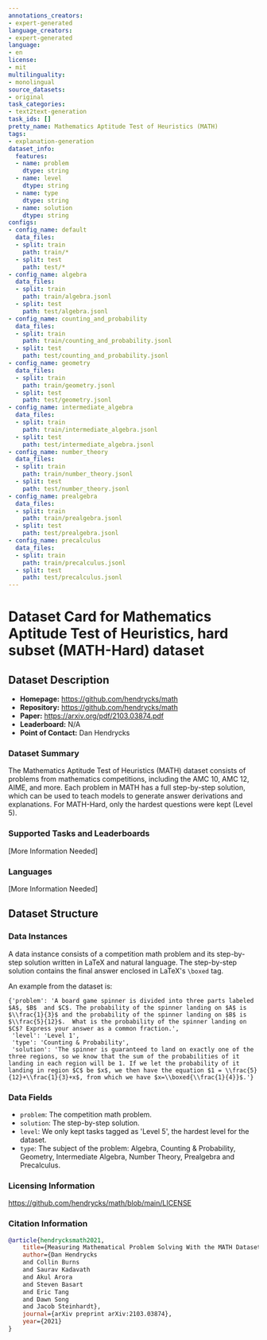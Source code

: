 ```yaml
---
annotations_creators:
- expert-generated
language_creators:
- expert-generated
language:
- en
license:
- mit
multilinguality:
- monolingual
source_datasets:
- original
task_categories:
- text2text-generation
task_ids: []
pretty_name: Mathematics Aptitude Test of Heuristics (MATH)
tags:
- explanation-generation
dataset_info:
  features:
  - name: problem
    dtype: string
  - name: level
    dtype: string
  - name: type
    dtype: string
  - name: solution
    dtype: string
configs:
- config_name: default
  data_files:
  - split: train
    path: train/*
  - split: test
    path: test/*
- config_name: algebra
  data_files:
  - split: train
    path: train/algebra.jsonl
  - split: test
    path: test/algebra.jsonl
- config_name: counting_and_probability
  data_files:
  - split: train
    path: train/counting_and_probability.jsonl
  - split: test
    path: test/counting_and_probability.jsonl
- config_name: geometry
  data_files:
  - split: train
    path: train/geometry.jsonl
  - split: test
    path: test/geometry.jsonl
- config_name: intermediate_algebra
  data_files:
  - split: train
    path: train/intermediate_algebra.jsonl
  - split: test
    path: test/intermediate_algebra.jsonl
- config_name: number_theory
  data_files:
  - split: train
    path: train/number_theory.jsonl
  - split: test
    path: test/number_theory.jsonl
- config_name: prealgebra
  data_files:
  - split: train
    path: train/prealgebra.jsonl
  - split: test
    path: test/prealgebra.jsonl
- config_name: precalculus
  data_files:
  - split: train
    path: train/precalculus.jsonl
  - split: test
    path: test/precalculus.jsonl
---
```


# Dataset Card for Mathematics Aptitude Test of Heuristics, hard subset (MATH-Hard) dataset
## Dataset Description

- **Homepage:** https://github.com/hendrycks/math
- **Repository:** https://github.com/hendrycks/math
- **Paper:** https://arxiv.org/pdf/2103.03874.pdf
- **Leaderboard:** N/A
- **Point of Contact:** Dan Hendrycks

### Dataset Summary

The Mathematics Aptitude Test of Heuristics (MATH) dataset consists of problems
from mathematics competitions, including the AMC 10, AMC 12, AIME, and more. 
Each problem in MATH has a full step-by-step solution, which can be used to teach
models to generate answer derivations and explanations. For MATH-Hard, only the 
hardest questions were kept (Level 5). 

### Supported Tasks and Leaderboards

[More Information Needed]

### Languages

[More Information Needed]

## Dataset Structure

### Data Instances

A data instance consists of a competition math problem and its step-by-step solution written in LaTeX and natural language. The step-by-step solution contains the final answer enclosed in LaTeX's `\boxed` tag.

An example from the dataset is:
```
{'problem': 'A board game spinner is divided into three parts labeled $A$, $B$  and $C$. The probability of the spinner landing on $A$ is $\\frac{1}{3}$ and the probability of the spinner landing on $B$ is $\\frac{5}{12}$.  What is the probability of the spinner landing on $C$? Express your answer as a common fraction.',
 'level': 'Level 1',
 'type': 'Counting & Probability',
 'solution': 'The spinner is guaranteed to land on exactly one of the three regions, so we know that the sum of the probabilities of it landing in each region will be 1. If we let the probability of it landing in region $C$ be $x$, we then have the equation $1 = \\frac{5}{12}+\\frac{1}{3}+x$, from which we have $x=\\boxed{\\frac{1}{4}}$.'}
```

### Data Fields

* `problem`: The competition math problem.
* `solution`: The step-by-step solution.
* `level`: We only kept tasks tagged as 'Level 5', the hardest level for the dataset.
* `type`: The subject of the problem: Algebra, Counting & Probability, Geometry, Intermediate Algebra, Number Theory, Prealgebra and Precalculus.


### Licensing Information

https://github.com/hendrycks/math/blob/main/LICENSE

### Citation Information

```bibtex
@article{hendrycksmath2021,
    title={Measuring Mathematical Problem Solving With the MATH Dataset},
    author={Dan Hendrycks
    and Collin Burns
    and Saurav Kadavath
    and Akul Arora
    and Steven Basart
    and Eric Tang
    and Dawn Song
    and Jacob Steinhardt},
    journal={arXiv preprint arXiv:2103.03874},
    year={2021}
}
```
